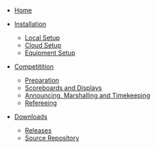 * [Home](./#/index.md)

* [Installation]()

  *	[Local Setup](LocalSetup)
  *	[Cloud Setup](Heroku)
  *	[Equipment Setup](EquipmentSetup)

* [Competitition]()

  *	[Preparation](Preparation)
  *	[Scoreboards and Displays](Displays)
  *	[Announcing, Marshalling and Timekeeping](Announcing)
  *	[Refereeing](Refereeing)

* [Downloads]()

  *	[Releases](https://github.com/jflamy/owlcms4/releases)
  *	[Source Repository](https://github.com/jflamy/owlcms4)
